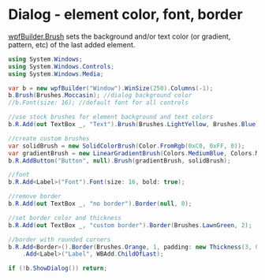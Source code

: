 # Dialog - element color, font, border
<a href='/api/Au.wpfBuilder.Brush.html'>wpfBuilder.Brush</a> sets the background and/or text color (or gradient, pattern, etc) of the last added element.

```csharp
using System.Windows;
using System.Windows.Controls;
using System.Windows.Media;

var b = new wpfBuilder("Window").WinSize(250).Columns(-1);
b.Brush(Brushes.Moccasin); //dialog background color
//b.Font(size: 16); //default font for all controls

//use stock brushes for element background and text colors
b.R.Add(out TextBox _, "Text").Brush(Brushes.LightYellow, Brushes.Blue);

//create custom brushes
var solidBrush = new SolidColorBrush(Color.FromRgb(0xC0, 0xFF, 0));
var gradientBrush = new LinearGradientBrush(Colors.MediumBlue, Colors.MintCream, 0); //for vertical gradient use 90 instead of 0
b.R.AddButton("Button", null).Brush(gradientBrush, solidBrush);

//font
b.R.Add<Label>("Font").Font(size: 16, bold: true);

//remove border
b.R.Add(out TextBox _, "no border").Border(null, 0);

//set border color and thickness
b.R.Add(out TextBox _, "custom border").Border(Brushes.LawnGreen, 2);

//border with rounded corners
b.R.Add<Border>().Border(Brushes.Orange, 1, padding: new Thickness(3, 0, 3, 1), cornerRadius: 3).Align(HorizontalAlignment.Center)
	.Add<Label>("Label", WBAdd.ChildOfLast);

if (!b.ShowDialog()) return;
```

